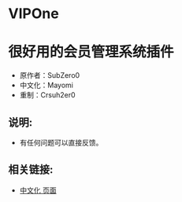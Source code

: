 ﻿VIPOne
==========================================================
很好用的会员管理系统插件
==========================================================
- 原作者：SubZero0​
- 中文化：Mayomi
- 重制：Crsuh2er0

## 说明: ##
- 有任何问题可以直接反馈。

## 相关链接: ##
- [中文化 页面](http://www.mcbbs.net/ "MCBBS")
